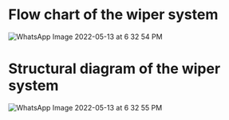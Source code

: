 # Flow chart of the wiper system
![WhatsApp Image 2022-05-13 at 6 32 54 PM](https://user-images.githubusercontent.com/101017041/168289720-d3966e2c-1930-4a28-afbe-3581c8561574.jpeg)

# Structural diagram of the wiper system
![WhatsApp Image 2022-05-13 at 6 32 55 PM](https://user-images.githubusercontent.com/101017041/168289972-0377c1ae-e57e-40ed-8366-bd54adc66259.jpeg)

